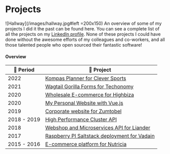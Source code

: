 # Projects

![Hallway](/images/hallway.jpg#left =200x150) An overview of some of my projects I did it the past can be found here. You can see a complete list of all the projects on my [LinkedIn profile](https://www.linkedin.com/in/maerteijn/). None of these projects I could have done without the awesome efforts of my colleagues and co-workers, and all those talented people who open sourced their fantastic software!

#### Overview

| :calendar: Period  | :file_folder: Project                                                                                |
| ------------------ | ---------------------------------------------------------------------------------------------------- |
| 2022               | [Kompas Planner for Clever Sports](/en/projects/kompas-planner-for-clever-sports)                    |
| 2021               | [Wagtail Gorilla Forms for Techonomy](/en/projects/wagtail-gorilla-forms-for-techonomy)              |
| 2020               | [Wholesale E-commerce for Highbiza](/en/projects/wholesale-ecommerce-for-highbiza)                   |
| 2020               | [My Personal Website with Vue.js](/en/projects/my-personal-website-with-vue)                         |
| 2019               | [Corporate website for Zumtobel](/en/projects/corporate-website-for-zumtobel)                        |
| 2018 - 2019        | [High Performance Cluster API](/en/projects/high-performance-cluster-api)                            |
| 2018               | [Webshop and Microservices API for Liander](/en/projects/webshop-and-microservices-api-for-liander)  |
| 2017               | [Raspberry PI Saltstack deployment for Vadain](/en/projects/rpi-saltstack-deployment-for-vadain)     |
| 2015 - 2016        | [E-commerce platform for Nutricia](/en/projects/e-commerce-platform-for-nutricia)                    |
